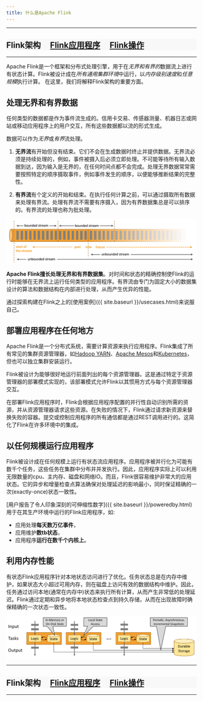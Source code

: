 ```yaml
---
title: 什么是Apache Flink
---
```


<hr/>
<div class="row">
  <div class="col-sm-12" style="background-color: #f8f8f8;">
    <h2>
      Flink架构 &nbsp;
      <span class="glyphicon glyphicon-chevron-right"></span> &nbsp;
      <a href="{{ site.baseurl }}/flink-applications.html">Flink应用程序</a> &nbsp;
      <span class="glyphicon glyphicon-chevron-right"></span> &nbsp;
      <a href="{{ site.baseurl }}/flink-operations.html">Flink操作</a>
    </h2>
  </div>
</div>
<hr/>

Apache Flink是一个框架和分布式处理引擎，用于在*无界和有界的*数据流上进行有状态计算。Flink被设计成在*所有通用集群环境*中运行，以*内存级别速度*和*任意规模*执行计算。
在这里，我们将解释Flink架构的重要方面。
<!--
<div class="row front-graphic">
  <img src="/img/flink-home-graphic-update3.png" width="800px" />
</div>
-->

## 处理无界和有界数据

任何类型的数据都是作为事件流生成的。信用卡交易、传感器测量、机器日志或网站或移动应用程序上的用户交互，所有这些数据都以流的形式生成。

数据可以作为*无界*或*有界*流处理。

1. **无界流**有开始但没有结束。它们不会在生成数据时终止并提供数据。无界流必须是持续处理的，例如，事件被摄入后必须立即处理。不可能等待所有输入数据到达，因为输入是无界的，在任何时间点都不会完成。处理无界数据常常需要按照特定的顺序摄取事件，例如事件发生的顺序，以便能够推断结果的完整性。


2. **有界流**有个定义的开始和结束。在执行任何计算之前，可以通过摄取所有数据来处理有界流。处理有界流不需要有序摄入，因为有界数据集总是可以排序的。有界流的处理也称为批处理。

<div class="row front-graphic">
  <img src="/img/bounded-unbounded.png" width="600px" />
</div>

**Apache Flink擅长处理无界和有界数据集**。对时间和状态的精确控制使Flink的运行时能够在无界流上运行任何类型的应用程序。有界流由专门为固定大小的数据集设计的算法和数据结构在内部进行处理，从而产生优异的性能。

通过探索构建在Flink之上的[使用案例]({{ site.baseurl }}/usecases.html)来说服自己。

## 部署应用程序在任何地方

Apache Flink是一个分布式系统，需要计算资源来执行应用程序。Flink集成了所有常见的集群资源管理器，如[Hadoop YARN](https://hadoop.apache.org/docs/stable/hadoop-yarn/hadoop-yarn-site/YARN.html)、[Apache Mesos](https://mesos.apache.org)和[Kubernetes](https://kubernetes.io/)，但也可以独立集群安装运行。


Flink被设计为能够很好地运行前面列出的每个资源管理器。这是通过特定于资源管理器的部署模式实现的，该部署模式允许Flink以其惯用方式与每个资源管理器交互。

在部署Flink应用程序时，Flink会根据应用程序配置的并行性自动识别所需的资源，并从资源管理器请求这些资源。在失败的情况下，Flink通过请求新资源来替换失败的容器。提交或控制应用程序的所有通信都是通过REST调用进行的。这简化了Flink在许多环境中的集成。

<!-- Add this section once library deployment mode is supported. -->
<!--

Flink features two deployment modes for applications, the *framework mode* and the *library mode*.

* In the **framework deployment mode**, a client submits a Flink application against a running Flink service that takes care of executing the application. This is the common deployment model for most data processing frameworks, query engines, or database systems.

* In the **library deployment mode**, a Flink application is packaged together with the Flink master executables into a (Docker) image. Another job-independent image contains the Flink worker executables. When a container is started from the job image, the Flink master process is started and the embedded application is automatically loaded. Containers started from the worker image, bootstrap Flink worker processes which automatically connect to the master process. A container manager such as Kubernetes monitors the running containers and automatically restarts failed containers. In this mode, you don't have to setup and maintain a Flink service in your cluster. Instead you package Flink as a library with your application. This model is very popular for deploying microservices. 

<div class="row front-graphic">
  <img src="/img/deployment-modes.png" width="600px" />
</div>

-->

## 以任何规模运行应用程序

Flink被设计成在任何规模上运行有状态流应用程序。应用程序被并行化为可能有数千个任务，这些任务在集群中分布并并发执行。因此，应用程序实际上可以利用无限数量的cpu、主内存、磁盘和网络IO。而且，Flink很容易维护非常大的应用状态。它的异步和增量检查点算法确保对处理延迟的影响最小，同时保证精确的一次(exactly-once)状态一致性。

[用户报告了令人印象深刻的可伸缩性数字]({{ site.baseurl }}/poweredby.html)用于在其生产环境中运行的Flink应用程序，如:

* 应用处理**每天数万亿事件**，
* 应用维护**数tb状态**，
* 应用程序**运行在数千个内核上**。


## 利用内存性能

有状态Flink应用程序针对本地状态访问进行了优化。任务状态总是在内存中维护，如果状态大小超过可用内存，则在磁盘上访问有效的数据结构中维护。因此，任务通过访问本地(通常在内存中)状态来执行所有计算，从而产生非常低的处理延迟。Flink通过定期和异步地将本地状态检查点到持久存储，从而在出现故障时确保精确的一次状态一致性。

<div class="row front-graphic">
  <img src="/img/local-state.png" width="600px" />
</div>

<hr/>
<div class="row">
  <div class="col-sm-12" style="background-color: #f8f8f8;">
    <h2>
      Flink架构 &nbsp;
      <span class="glyphicon glyphicon-chevron-right"></span> &nbsp;
      <a href="{{ site.baseurl }}/flink-applications.html">Flink应用程序</a> &nbsp;
      <span class="glyphicon glyphicon-chevron-right"></span> &nbsp;
      <a href="{{ site.baseurl }}/flink-operations.html">Flink操作</a>
    </h2>
  </div>
</div>
<hr/>
